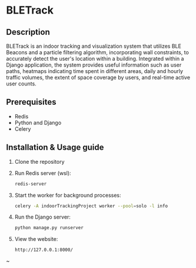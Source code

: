 # BLETrack

## Description
BLETrack is an indoor tracking and visualization system that utilizes BLE Beacons and a particle filtering algorithm, incorporating wall constraints, to accurately detect the user's location within a building. Integrated within a Django application, the system provides useful information such as user paths, heatmaps indicating time spent in different areas, daily and hourly traffic volumes, the extent of space coverage by users, and real-time active user counts.

## Prerequisites
- Redis
- Python and Django
- Celery

## Installation & Usage guide

1. Clone the repository

2. Run Redis server (wsl):
    ```bash
    redis-server
    ```

3. Start the worker for background processes:
    ```bash
    celery -A indoorTrackingProject worker --pool=solo -l info
    ```

4. Run the Django server:
    ```bash
    python manage.py runserver
    ```

5. View the website:
    ```plaintext
    http://127.0.0.1:8000/
    ```
~